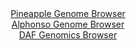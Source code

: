 <div id="Pineapple_Genome_Browser" align="center">
  <a href="https://igv.org/app/?sessionURL=blob:zZJRa9swGEX_i6BlA8e25NipDWEkXdKFNA1rcAMtxci27KizJUdSnKQh_33fwsZeOmgeNgZ.kD9k696jc0AtU5pLgSJEbOzbGCML6ZXcLmjdVOyO1kyjqKCVZhZSrGCKiYyh6IAKqg2N72_hy5UxjY4ch5umU1NRSlt7Nq3pqxR0q.1M1s61rCqaSkWNVNoZKtpKh5dtZ8tS2jQ2nO3ZvpNTQx1aNSsptHQaJspkC_9Lfo2SkglZs6TeVIafAiSQBzLmdkE_DZaLQZYxradsP8n7g.lk8OCN4seb4Poxnn9ZxsHycsFLQc1GsT5bb0R8vVrH7sy_H671rth_vZuR7gUZ5_LC.3w52jVcMd3HPXzlBSQICaDhIme7_6k1PPzM5tDw5kHfEk8UTAeBvom97csFGYpy4FV.9ofuRwtVMtuADShbqV6EXctzA8snQefHEl9ZrhsCISU5ip6eLWQUzb7B9qcDMvsGnEEamJ_0sZBUOVMo6oSu28NhSPxur.uGIT5aB7RR1d_DO47vw55LBoQEScErA0LniRaNtqkQdpsVdvl6Ns_heja_WrQzswC2fh7TeErndTsecTp6m6cHDOD40zVC2fek.if2vSeIbdJzlbsr0mkz2b9s1mKX3pJaTOb6ZVybCe6.gaeHu1D2PDSFVDU1sB8m8PrTuJYqToWBQcs1T3nFzX4JFOUWRZh4IC7KZCXBRKTK9INruRb23Y._BfWOz8fv">Pineapple Genome Browser</a>
</div>
<div id="Alphonso_Genome_Browser" align="center">
  <a href="https://igv.org/app/?sessionURL=blob:zZJda9swGIX_i6BlA8ef8SeU4X4mTdukSR1nLcUotmyL2pIryXHSkP8.NWzspoPmYmOgC.nlld5zjp4tWCHGMSUgAKZq2KphAAXwknYzWDcVuoM14iDIYcWRAhjKEUMkRSDYghxyAaPpjbxZCtHwQNOwaHo1JAVVuaXCGr5RAjuuprTWzmhVwSVlUFDGtVMGV1TDxarXoSVsGlXOtlRby6CAGqyakhJOtQaRIunke8mvUlIgQmuU1G0l8F5AIvVIjZmaw29hPAvTFHE.QpthdhKOhuHcuoger5yzx2g8iCMnPp7hgkDRMnRybXSz.mp078_HtkANyePBJl16d.Po9sg6P75YN5ghfmK4hmc5puO.B4NJhtb_k2e58IG.s9NRcWReLl7810tnPSwW5f1iclNPysH5Q_ehcxPsFFDRtJUkgLRkbmDoiqU7im06vfet4Sm67st8GMUgeHpWgGAwfZHtT1sgNo3kBXD02u7RUQBlGWIg6Pm67hq.b9p9t6_7vrFTtqBl1d8L9zKa.q5uhqbpJDmuhIQ5SzhpuAoJUVdprhZvB6bpeU7d9SfkIU_d_sT29YtTO35huKi9P2SpADl6_4HS6GcU_RPuPiNEFctDYaOD4bz1rtspJqIsy3PL_x4u_NtIAtjQDwOypN3Dwskpq6GQ_bIijz95W0GGIRGysMIcL3GFxSaWOdIOBIZpSWxBSisqOQSsWH7RFV0xbP3rbzyt3fPuBw--">Alphonso Genome Browser</a>
</div>


<div id="DAF_Genomics_Browser" align="center">
  <a href="https://igv.org/app/?sessionURL=blob:tZFra9swFIb_i6D9ZDu27NixIQyztFubtWHJnEBLCWfycSxiW64kJ01D_vs0r2OwC2PQgSQkzuV9dZ4j2aFUXDQkIdTxho7nEYuoUuwXULcV3kKNiiQFVAotIrFAiQ1DkhxJAUpDNv9gKkutW5UMBjkU9gYbUXOmHOU70NpKdLpEk2pTB2p4Fg3slcNEbZI1DKBqS9EoMQDGUCnbHbTYbNZ7MMf32Lpvieu6qzTvVdfGhDGWOwUYt7zJ8ekvRv6Dsln8TbpapH39FA9X.TidXqVL_yK7exe.vctm71dZuDpf8E0DupM4vhnpQ1F9.oi.CwXnSzq_zufysdud0cubM39yfvHUcolq7EXeyA9p5A_JySKVYJ2BQFgpvcQLrIiOLBoE9svVH4ZmClJwktw_WERLYFuTfn8k.tAaVEThY9dTs4iQOUqS2LHrRl4c02EQBW4ceyfrSDpZvTLLy2weRy5NKQ2dz1Ab_YJX_QCN0K_B1wL5U2ez_xXULNu2TcRbf3s9mWr3ecdmB6aW0WSb_hbTVwB__FYhZA3ahL49X6BAZdRqbPQPKv7p4fQF">DAF Genomics Browser</a>
</div>
